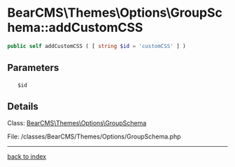 # BearCMS\Themes\Options\GroupSchema::addCustomCSS

```php
public self addCustomCSS ( [ string $id = 'customCSS' ] )
```

## Parameters

&nbsp;&nbsp;&nbsp;&nbsp;&nbsp;&nbsp;`$id`

## Details

Class: [BearCMS\Themes\Options\GroupSchema](bearcms.themes.options.groupschema.class.md)

File: /classes/BearCMS/Themes/Options/GroupSchema.php

---

[back to index](index.md)

